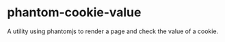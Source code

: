 phantom-cookie-value
====================

A utility using phantomjs to render a page and check the value of a cookie.
